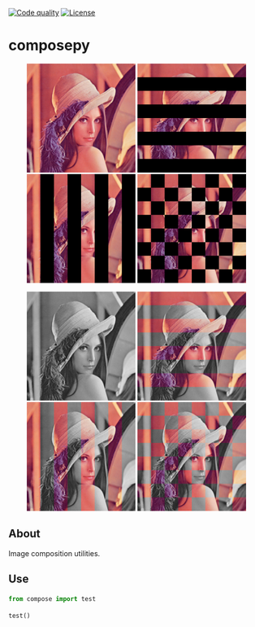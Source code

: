 [![Code quality][s1]][co] [![License][s2]][li]

[s1]: https://api.codacy.com/project/badge/Grade/519c3cb4b3a34bff968ce382d2a9dbf7
[s2]: https://img.shields.io/badge/licence-GPL%203.0-blue.svg

[co]: https://www.codacy.com/app/matt77hias/composepy?utm_source=github.com&amp;utm_medium=referral&amp;utm_content=matt77hias/composepy&amp;utm_campaign=Badge_Grade
[li]: https://raw.githubusercontent.com/matt77hias/composepy/master/LICENSE.txt

# composepy

<p align="center">
<img src="res/Lena1.png" width="214">
<img src="res/SH.png" width="214">
<img src="res/SV.png" width="214">
<img src="res/SW.png" width="214">
</p>
<p align="center">
<img src="res/Lena2.png" width="214">
<img src="res/MH.png" width="214">
<img src="res/MV.png" width="214">
<img src="res/MW.png" width="214">
</p>

## About
Image composition utilities.

## Use
```python
from compose import test

test()
```
